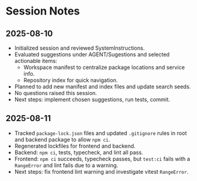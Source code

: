 # Session Notes

## 2025-08-10
- Initialized session and reviewed SystemInstructions.
- Evaluated suggestions under AGENT/Sugestions and selected actionable items:
  - Workspace manifest to centralize package locations and service info.
  - Repository index for quick navigation.
- Planned to add new manifest and index files and update search seeds.
- No questions raised this session.
- Next steps: implement chosen suggestions, run tests, commit.

## 2025-08-11
- Tracked `package-lock.json` files and updated `.gitignore` rules in root and backend package to allow `npm ci`.
- Regenerated lockfiles for frontend and backend.
- Backend: `npm ci`, tests, typecheck, and lint all pass.
- Frontend: `npm ci` succeeds, typecheck passes, but `test:ci` fails with a `RangeError` and lint fails due to a warning.
- Next steps: fix frontend lint warning and investigate vitest `RangeError`.

